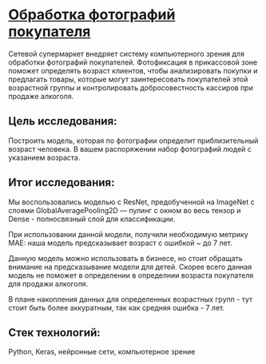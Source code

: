 # [Обработка фотографий покупателя]()
Сетевой супермаркет внедряет систему компьютерного зрения для обработки фотографий покупателей. Фотофиксация в прикассовой зоне поможет определять возраст клиентов, чтобы анализировать покупки и предлагать товары, которые могут заинтересовать покупателей этой возрастной группы и контролировать добросовестность кассиров при продаже алкоголя. 

## Цель исследования:
Построить модель, которая по фотографии определит приблизительный возраст человека. В вашем распоряжении набор фотографий людей с указанием возраста.

## Итог исследования:
Мы воспользовались моделью с ResNet, предобученной на ImageNet c слоями GlobalAveragePooling2D — пулинг с окном во весь тензор и Dense - полносвязный слой для классификации.

При использовании данной модели, получили необходимую метрику MAE: наша модель предсказывает возраст с ошибкой ~ до 7 лет.

Данную модель можно использовать в бизнесе, но стоит обращать внимание на предсказывание модели для детей. Скорее всего данная модель не поможет в определении в определнии возраста покупателя для продажи алкоголя.

В плане накопления данных для определенных возрастных групп - тут стоит быть более аккуратным, так как средняя ошибка - 7 лет.

## Стек технологий:
Python, Keras, нейронные сети, компьютерное зрение
